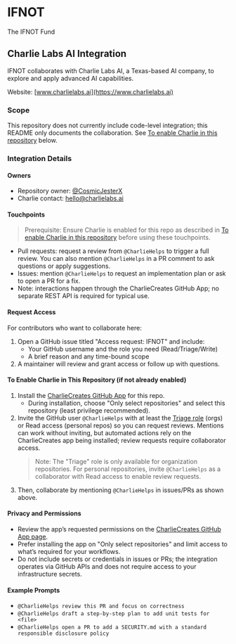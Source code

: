 # IFNOT
The IFNOT Fund

## Charlie Labs AI Integration

IFNOT collaborates with Charlie Labs AI, a Texas-based AI company, to explore and apply advanced AI capabilities.

Website: [www.charlielabs.ai](https://www.charlielabs.ai)

### Scope
This repository does not currently include code-level integration; this README only documents the collaboration. See [To enable Charlie in this repository](#to-enable-charlie-in-this-repository-if-not-already-enabled) below.

### Integration Details

#### Owners
- Repository owner: [@CosmicJesterX](https://github.com/CosmicJesterX)
- Charlie contact: [hello@charlielabs.ai](mailto:hello@charlielabs.ai)

#### Touchpoints

> Prerequisite: Ensure Charlie is enabled for this repo as described in [To enable Charlie in this repository](#to-enable-charlie-in-this-repository-if-not-already-enabled) before using these touchpoints.
- Pull requests: request a review from `@CharlieHelps` to trigger a full review. You can also mention `@CharlieHelps` in a PR comment to ask questions or apply suggestions.
- Issues: mention `@CharlieHelps` to request an implementation plan or ask to open a PR for a fix.
- Note: interactions happen through the CharlieCreates GitHub App; no separate REST API is required for typical use.

#### Request Access
For contributors who want to collaborate here:

1. Open a GitHub issue titled "Access request: IFNOT" and include:
   - Your GitHub username and the role you need (Read/Triage/Write)
   - A brief reason and any time-bound scope
2. A maintainer will review and grant access or follow up with questions.

#### To Enable Charlie in This Repository (if not already enabled)

1. Install the [CharlieCreates GitHub App](https://github.com/apps/charliecreates) for this repo.
   - During installation, choose "Only select repositories" and select this repository (least privilege recommended).
2. Invite the GitHub user `@CharlieHelps` with at least the [Triage role](https://docs.github.com/en/organizations/managing-user-access-to-your-organizations-repositories/repository-roles-for-an-organization) (orgs) or Read access (personal repos) so you can request reviews. Mentions can work without inviting, but automated actions rely on the CharlieCreates app being installed; review requests require collaborator access.
   > Note: The "Triage" role is only available for organization repositories. For personal repositories, invite `@CharlieHelps` as a collaborator with Read access to enable review requests.
3. Then, collaborate by mentioning `@CharlieHelps` in issues/PRs as shown above.

#### Privacy and Permissions
- Review the app’s requested permissions on the [CharlieCreates GitHub App page](https://github.com/apps/charliecreates).
- Prefer installing the app on "Only select repositories" and limit access to what’s required for your workflows.
- Do not include secrets or credentials in issues or PRs; the integration operates via GitHub APIs and does not require access to your infrastructure secrets.

#### Example Prompts
- `@CharlieHelps review this PR and focus on correctness`
- `@CharlieHelps draft a step-by-step plan to add unit tests for <file>`
- `@CharlieHelps open a PR to add a SECURITY.md with a standard responsible disclosure policy`

